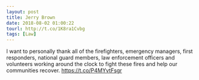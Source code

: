 ```yaml
---
layout: post
title: Jerry Brown
date: 2018-08-02 01:00:22
tourl: http://t.co/1K8ra1Cvbg
tags: [Law]
---
```

I want to personally thank all of the firefighters, emergency managers, first responders, national guard members, law enforcement officers and volunteers working around the clock to fight these fires and help our communities recover. https://t.co/P4MYvtFsgr